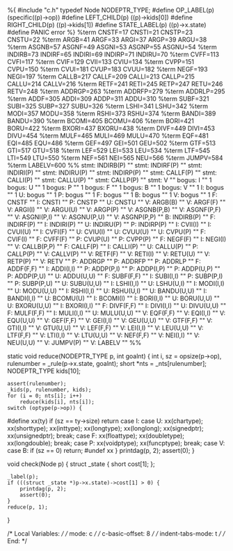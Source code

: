 %{
#include "c.h"
typedef Node NODEPTR_TYPE;
#define OP_LABEL(p)     (specific((p)->op))
#define LEFT_CHILD(p)   ((p)->kids[0])
#define RIGHT_CHILD(p)  ((p)->kids[1])
#define STATE_LABEL(p)  ((p)->x.state)
#define PANIC	   error
%}
%term CNSTF=17 CNSTI=21 CNSTP=23 CNSTU=22
%term ARGB=41 ARGF=33 ARGI=37 ARGP=39 ARGU=38
%term ASGNB=57 ASGNF=49 ASGNI=53 ASGNP=55 ASGNU=54
%term INDIRB=73 INDIRF=65 INDIRI=69 INDIRP=71 INDIRU=70
%term CVFF=113 CVFI=117
%term CVIF=129 CVII=133 CVIU=134
%term CVPP=151 CVPU=150
%term CVUI=181 CVUP=183 CVUU=182
%term NEGF=193 NEGI=197
%term CALLB=217 CALLF=209 CALLI=213 CALLP=215 CALLU=214 CALLV=216
%term RETF=241 RETI=245 RETP=247 RETU=246 RETV=248
%term ADDRGP=263
%term ADDRFP=279
%term ADDRLP=295
%term ADDF=305 ADDI=309 ADDP=311 ADDU=310
%term SUBF=321 SUBI=325 SUBP=327 SUBU=326
%term LSHI=341 LSHU=342
%term MODI=357 MODU=358
%term RSHI=373 RSHU=374
%term BANDI=389 BANDU=390
%term BCOMI=405 BCOMU=406
%term BORI=421 BORU=422
%term BXORI=437 BXORU=438
%term DIVF=449 DIVI=453 DIVU=454
%term MULF=465 MULI=469 MULU=470
%term EQF=481 EQI=485 EQU=486
%term GEF=497 GEI=501 GEU=502
%term GTF=513 GTI=517 GTU=518
%term LEF=529 LEI=533 LEU=534
%term LTF=545 LTI=549 LTU=550
%term NEF=561 NEI=565 NEU=566
%term JUMPV=584
%term LABELV=600
%%
stmt: INDIRB(P) ""
stmt: INDIRF(P) ""
stmt: INDIRI(P) ""
stmt: INDIRU(P) ""
stmt: INDIRP(P) ""
stmt: CALLF(P) ""
stmt: CALLI(P) ""
stmt: CALLU(P) ""
stmt: CALLP(P) ""
stmt: V ""
bogus: I "" 1
bogus: U "" 1
bogus: P "" 1
bogus: F "" 1
bogus: B "" 1
bogus: V "" 1
I: bogus "" 1
U: bogus "" 1
P: bogus "" 1
F: bogus "" 1
B: bogus "" 1
V: bogus "" 1
F: CNSTF ""
I: CNSTI ""
P: CNSTP ""
U: CNSTU ""
V: ARGB(B) ""
V: ARGF(F) ""
V: ARGI(I) ""
V: ARGU(U) ""
V: ARGP(P) ""
V: ASGNB(P,B) ""
V: ASGNF(P,F) ""
V: ASGNI(P,I) ""
V: ASGNU(P,U) ""
V: ASGNP(P,P) ""
B: INDIRB(P) ""
F: INDIRF(P) ""
I: INDIRI(P) ""
U: INDIRU(P) ""
P: INDIRP(P) ""
I: CVII(I) ""
I: CVUI(U) ""
I: CVFI(F) ""
U: CVIU(I) ""
U: CVUU(U) ""
U: CVPU(P) ""
F: CVIF(I) ""
F: CVFF(F) ""
P: CVUP(U) ""
P: CVPP(P) ""
F: NEGF(F) ""
I: NEGI(I) ""
V: CALLB(P,P) ""
F: CALLF(P) ""
I: CALLI(P) ""
U: CALLU(P) ""
P: CALLP(P) ""
V: CALLV(P) ""
V: RETF(F) ""
V: RETI(I) ""
V: RETU(U) ""
V: RETP(P) ""
V: RETV ""
P: ADDRGP ""
P: ADDRFP ""
P: ADDRLP ""
F: ADDF(F,F) ""
I: ADDI(I,I) ""
P: ADDP(P,I) ""
P: ADDP(I,P) ""
P: ADDP(U,P) ""
P: ADDP(P,U) ""
U: ADDU(U,U) ""
F: SUBF(F,F) ""
I: SUBI(I,I) ""
P: SUBP(P,I) ""
P: SUBP(P,U) ""
U: SUBU(U,U) ""
I: LSHI(I,I) ""
U: LSHU(U,I) ""
I: MODI(I,I) ""
U: MODU(U,U) ""
I: RSHI(I,I) ""
U: RSHU(U,I) ""
U: BANDU(U,U) ""
I: BANDI(I,I) ""
U: BCOMU(U) ""
I: BCOMI(I) ""
I: BORI(I,I) ""
U: BORU(U,U) ""
U: BXORU(U,U) ""
I: BXORI(I,I) ""
F: DIVF(F,F) ""
I: DIVI(I,I) ""
U: DIVU(U,U) ""
F: MULF(F,F) ""
I: MULI(I,I) ""
U: MULU(U,U) ""
V: EQF(F,F) ""
V: EQI(I,I) ""
V: EQU(U,U) ""
V: GEF(F,F) ""
V: GEI(I,I) ""
V: GEU(U,U) ""
V: GTF(F,F) ""
V: GTI(I,I) ""
V: GTU(U,U) ""
V: LEF(F,F) ""
V: LEI(I,I) ""
V: LEU(U,U) ""
V: LTF(F,F) ""
V: LTI(I,I) ""
V: LTU(U,U) ""
V: NEF(F,F) ""
V: NEI(I,I) ""
V: NEU(U,U) ""
V: JUMPV(P) ""
V: LABELV ""
%%

static void reduce(NODEPTR_TYPE p, int goalnt) {
	int i, sz = opsize(p->op), rulenumber = _rule(p->x.state, goalnt);
	short *nts = _nts[rulenumber];
	NODEPTR_TYPE kids[10];

	assert(rulenumber);
	_kids(p, rulenumber, kids);
	for (i = 0; nts[i]; i++)
		reduce(kids[i], nts[i]);
	switch (optype(p->op)) {
#define xx(ty) if (sz == ty->size) return
	case I:
	case U:
		xx(chartype);
		xx(shorttype);
		xx(inttype);
		xx(longtype);
		xx(longlong);
		xx(signedptr);
		xx(unsignedptr);
		break;
	case F:
		xx(floattype);
		xx(doubletype);
		xx(longdouble);
		break;
	case P:
		xx(voidptype);
		xx(funcptype);
		break;
	case V:
	case B: if (sz == 0) return;
#undef xx
	}
	printdag(p, 2);
	assert(0);
}

void check(Node p) {
	struct _state { short cost[1]; };

	_label(p);
	if (((struct _state *)p->x.state)->cost[1] > 0) {
		printdag(p, 2);
		assert(0);
	}
	reduce(p, 1);
}

/* Local Variables: */
/* mode: c */
/* c-basic-offset: 8 */
/* indent-tabs-mode: t */
/* End: */
